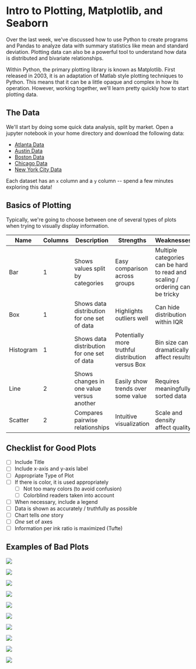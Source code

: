 # Intro to Plotting, Matplotlib, and Seaborn

Over the last week, we've discussed how to use Python to create programs and Pandas to analyze data with summary statistics like mean and standard deviation. Plotting data can also be a powerful tool to understand how data is distributed and bivariate relationships.

Within Python, the primary plotting library is known as Matplotlib. First released in 2003, it is an adaptation of Matlab style plotting techniques to Python. This means that it can be a little opaque and complex in how its operation. However, working together, we'll learn pretty quickly how to start plotting data.

## The Data

We'll start by doing some quick data analysis, split by market. Open a jupyter notebook in your home directory and download the following data:

- [Atlanta Data](./datasets/data_atlanta.csv)
- [Austin Data](./datasets/data_austin.csv)
- [Boston Data](./datasets/data_boston.csv)
- [Chicago Data](./datasets/data_chicago.csv)
- [New York City Data](./datasets/data_nyc.csv)

Each dataset has an `x` column and a `y` column -- spend a few minutes exploring this data!

## Basics of Plotting

Typically, we're going to choose between one of several types of plots when trying to visually display information. 

| Name | Columns | Description | Strengths | Weaknesses |
| --- | --- | --- | --- | --- |
| Bar | 1 | Shows values split by categories | Easy comparison across groups | Multiple categories can be hard to read and scaling / ordering can be tricky |
| Box | 1 | Shows data distribution for one set of data | Highlights outliers well | Can hide distribution within IQR |
| Histogram | 1 | Shows data distribution for one set of data | Potentially more truthful distribution versus Box | Bin size can dramatically affect results |
| Line | 2 | Shows changes in one value versus another | Easily show trends over some value | Requires meaningfully sorted data |
| Scatter | 2 | Compares pairwise relationships | Intuitive visualization | Scale and density affect quality |

## Checklist for Good Plots

- [ ] Include Title
- [ ] Include x-axis and y-axis label
- [ ] Appropriate Type of Plot
- [ ] If there is color, it is used appropriately
  - [ ] Not too many colors (to avoid confusion)
  - [ ] Colorblind readers taken into account
- [ ] When necessary, include a legend
- [ ] Data is shown as accurately / truthfully as possible
- [ ] Chart tells *one* story 
- [ ] *One* set of axes
- [ ] Information per ink ratio is maximized (Tufte)

## Examples of Bad Plots

![](./images/badplot_1.png)

![](./images/badplot_2.png)

![](./images/badplot_3.png)

![](./images/badplot_4.png)

![](./images/badplot_5.jpg)

![](./images/badplot_6.jpg)

![](./images/badplot_7.jpg)

![](./images/badplot_8.jpg)

![](./images/badplot_9.jpg)

![](./images/badplot_10.jpg)

